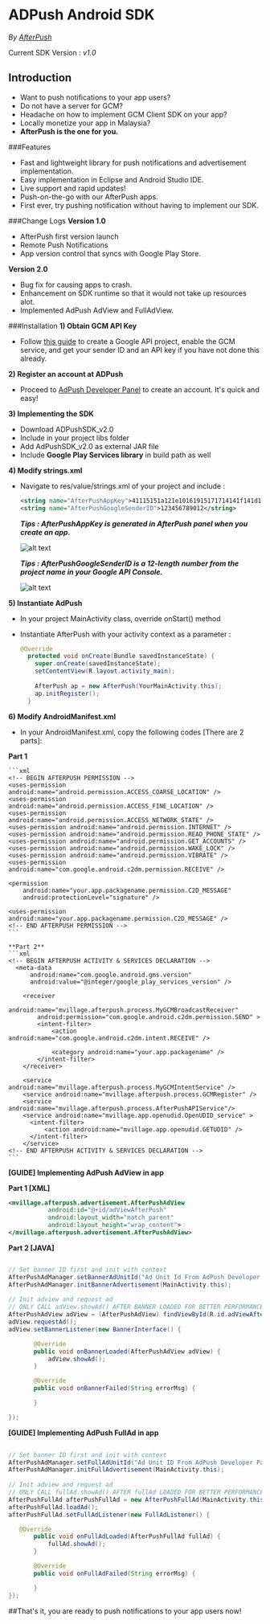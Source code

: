 # ADPush Android SDK

*By [AfterPush](http://www.adpush.my/)*

Current SDK Version : *v1.0*


## Introduction
- Want to push notifications to your app users?
- Do not have a server for GCM?
- Headache on how to implement GCM Client SDK on your app?
- Locally monetize your app in Malaysia?
- **AfterPush is the one for you.**

###Features
- Fast and lightweight library for push notifications and advertisement implementation.
- Easy implementation in Eclipse and Android Studio IDE.
- Live support and rapid updates!
- Push-on-the-go with our AfterPush apps.
- First ever, try pushing notification without having to implement our SDK.


###Change Logs
**Version 1.0**

- AfterPush first version launch
- Remote Push Notifications 
- App version control that syncs with Google Play Store.

**Version 2.0**

- Bug fix for causing apps to crash.
- Enhancement on SDK runtime so that it would not take up resources alot.
- Implemented AdPush AdView and FullAdView.


###Installation
**1) Obtain GCM API Key**
  - Follow <a href="http://developer.android.com/google/gcm/gs.html#gcm-service">this guide</a> to create a Google API project, enable the GCM service, and get your sender ID and an API key if you have not done this already.
  
**2) Register an account at ADPush**
  - Proceed to <a href="http://dev.afterpush.com">AdPush Developer Panel</a> to create an account. It's quick and easy!
  
**3) Implementing the SDK**
  - Download ADPushSDK_v2.0
  - Include in your project libs folder
  - Add AdPushSDK_v2.0 as external JAR file
  - Include **Google Play Services library** in build path as well
  
**4) Modify strings.xml**
  - Navigate to res/value/strings.xml of your project and include : 
  
    ```xml
    <string name="AfterPushAppKey">41115151a121e10161915171714141f141d1a1d1</string>
    <string name="AfterPushGoogleSenderID">123456789012</string>
    ```
    
    ***Tips : AfterPushAppKey is generated in AfterPush panel when you create an app.***
    
     ![alt text](https://github.com/afterpush/AfterPush-Android-SDK/blob/master/images/Example%20App%20Key.png "Example AfterPushAppKey")
     
    ***Tips : AfterPushGoogleSenderID is a 12-length number from the project name in your Google API Console.***
    
    ![alt text](https://github.com/afterpush/AfterPush-Android-SDK/blob/master/images/Example%20Google%20ID.png "Example AfterPushGoogleSenderID")
    
**5) Instantiate AdPush**
  - In your project MainActivity class, override onStart() method
  - Instantiate AfterPush with your activity context as a parameter : 
  
    ```java
    @Override
	  protected void onCreate(Bundle savedInstanceState) {
	    super.onCreate(savedInstanceState);
	    setContentView(R.layout.activity_main);
  		
  	    AfterPush ap = new AfterPush(YourMainActivity.this);
  	    ap.initRegister();
	  }
    ```
    
**6) Modify AndroidManifest.xml**
  - In your AndroidManifest.xml, copy the following codes [There are 2 parts]:  
  
  **Part 1**
  
    ```xml
    <!-- BEGIN AFTERPUSH PERMISSION -->
    <uses-permission android:name="android.permission.ACCESS_COARSE_LOCATION" />
    <uses-permission android:name="android.permission.ACCESS_FINE_LOCATION" />
    <uses-permission android:name="android.permission.ACCESS_NETWORK_STATE" />
    <uses-permission android:name="android.permission.INTERNET" />
    <uses-permission android:name="android.permission.READ_PHONE_STATE" />
    <uses-permission android:name="android.permission.GET_ACCOUNTS" />
    <uses-permission android:name="android.permission.WAKE_LOCK" />
    <uses-permission android:name="android.permission.VIBRATE" />
    <uses-permission android:name="com.google.android.c2dm.permission.RECEIVE" />

    <permission
        android:name="your.app.packagename.permission.C2D_MESSAGE"
        android:protectionLevel="signature" />

    <uses-permission android:name="your.app.packagename.permission.C2D_MESSAGE" />
    <!-- END AFTERPUSH PERMISSION -->
    ```
    
    **Part 2**
    ```xml
    <!-- BEGIN AFTERPUSH ACTIVITY & SERVICES DECLARATION -->
      <meta-data
          android:name="com.google.android.gms.version"
          android:value="@integer/google_play_services_version" />

        <receiver
            android:name="mvillage.afterpush.process.MyGCMBroadcastReceiver"
            android:permission="com.google.android.c2dm.permission.SEND" >
            <intent-filter>
                <action android:name="com.google.android.c2dm.intent.RECEIVE" />

                <category android:name="your.app.packagename" />
            </intent-filter>
        </receiver>

        <service android:name="mvillage.afterpush.process.MyGCMIntentService" />
        <service android:name="mvillage.afterpush.process.GCMRegister" />
        <service android:name="mvillage.afterpush.process.AfterPushAPIService"/>
        <service android:name="mvillage.app.openudid.OpenUDID_service" >
          <intent-filter>
              <action android:name="mvillage.app.openudid.GETUDID" />
          </intent-filter>
        </service>
    <!-- END AFTERPUSH ACTIVITY & SERVICES DECLARATION -->
    ```

**[GUIDE] Implementing AdPush AdView in app**

 **Part 1 [XML]**
 ```xml
 <mvillage.afterpush.advertisement.AfterPushAdView
            android:id="@+id/adViewAfterPush"
            android:layout_width="match_parent"
            android:layout_height="wrap_content">
 </mvillage.afterpush.advertisement.AfterPushAdView>
 ```
	
 **Part 2 [JAVA]**
 ```java
 
 // Set banner ID first and init with context
 AfterPushAdManager.setBannerAdUnitId("Ad Unit Id From AdPush Developer Panel");
 AfterPushAdManager.initBannerAdvertisement(MainActivity.this);
        
 // Init adview and request ad
 // ONLY CALL adView.showAd() AFTER BANNER LOADED FOR BETTER PERFORMANCE!
 AfterPushAdView adView = (AfterPushAdView) findViewById(R.id.adViewAfterPush);
 adView.requestAd();
 adView.setBannerListener(new BannerInterface() {

        @Override
        public void onBannerLoaded(AfterPushAdView adView) {
            adView.showAd();
        }

        @Override
        public void onBannerFailed(String errorMsg) {

        }

 });
 ```
	
**[GUIDE] Implementing AdPush FullAd in app**

 ```java
	
 // Set banner ID first and init with context
 AfterPushAdManager.setFullAdUnitId("Ad Unit ID From AdPush Developer Panel");
 AfterPushAdManager.initFullAdvertisement(MainActivity.this);
        
 // Init adview and request ad
 // ONLY CALL fullAd.showAd() AFTER fullAd LOADED FOR BETTER PERFORMANCE!
 AfterPushFullAd afterPushFullAd = new AfterPushFullAd(MainActivity.this);
 afterPushFullAd.loadAd();
 afterPushFullAd.setFullAdListener(new FullAdListener() {

 	@Override
        public void onFullAdLoaded(AfterPushFullAd fullAd) {
            fullAd.showAd();
        }

        @Override
        public void onFullAdFailed(String errorMsg) {

        }
 });
 ```

##That's it, you are ready to push notifications to your app users now! 
